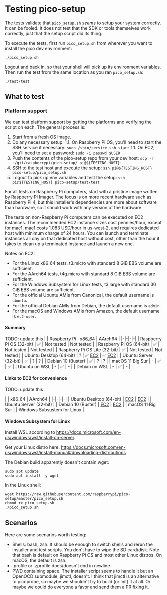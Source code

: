 # Testing pico-setup

The tests validate that `pico_setup.sh` _seems_ to setup your system correctly. It can be fooled. It does not test that the SDK or tools themselves work correctly, just that the setup script did its thing.

To execute the tests, first run `pico_setup.sh` from wherever you want to install the pico dev environment:

```shell
./pico_setup.sh
```

Logout and back in, so that your shell will pick up its environment variables. Then run the test from the same location as you ran `pico_setup.sh`:

```shell
./test/test
```

## What to test

### Platform support

We can test platform support by getting the platforms and verifying the script on each. The general process is:

1. Start from a fresh OS image.
1. Do any necessary setup.
1.1. On Raspberry Pi OS, you'll need to start the SSH service if necessary: `sudo /sbin/service ssh start`
1.1. On EC2, you'll need to set a password: `sudo -i passwd $USER`
1. Push the contents of the pico-setup repo from your dev host: `scp -r ~/git/raspberrypi/pico-setup/ pi@${TESTING_HOST}:`
1. SSH to the test host and execute the setup: `ssh pi@${TESTING_HOST} pico-setup/pico_setup.sh`
1. Logout to pick up env variables and test the setup: `ssh pi@${TESTING_HOST} pico-setup/test/test`

For all tests on Raspberry Pi computers, start with a pristine image written by Raspberry Pi Imager. The focus is on more recent hardware such as Raspberry Pi 4, but this installer's dependencies are more about software than hardware, so it should work with any version of the hardware.

The tests on non-Raspberry Pi computers can be executed on EC2 instances. The recommended EC2 instance sizes cost pennies/hour, except for mac1. mac1 costs 1.083 USD/hour in us-west-2, and requires dedicated host with minimum charge of 24 hours. You can launch and terminate instances all day on that dedicated host without cost, other than the hour it takes to clean up a terminated instance and launch a new one.

Notes on EC2:

* For the Linux x86_64 tests, t3.micro with standard 8 GiB EBS volume are sufficient.
* For the AArch64 tests, t4g.micro with standard 8 GiB EBS volume are sufficient.
* For the Windows Subsystem for Linux tests, t3.large with standard 30 GiB EBS volume are sufficient.
* For the official Ubuntu AMIs from Canonical, the default username is `ubuntu`.
* For the official Debian AMIs from Debian, the default username is `admin`.
* For the macOS and Windows AMIs from Amazon, the default username is `ec2-user`.

#### Summary

TODO: update this
|                               | Raspberry Pi | x86_64 | AArch64 |
|-|-|-|-|
| Raspberry Pi OS (32-bit)      | ✅ | Not tested | Not tested |
| Raspberry Pi OS (64-bit)      | ✅ | Not tested | Not tested |
| Raspberry Pi OS Lite (32-bit) | ✅ | Not tested | Not tested |
| Ubuntu Desktop (64-bit)       | ?  | ✅ [EC2](https://aws.amazon.com/marketplace/pp/B08LQMCZGC) | ✅ [EC2](https://aws.amazon.com/marketplace/pp/B08LQMCZGC) |
| Ubuntu Server (32-bit)        | ✅ | ? | ? |
| Debian 10 (Buster)            | ✅ | ? | ? |
| macOS 11 Big Sur              | -  | ✅ | ✅ |
| Ubuntu on WSL                 | -  | ✅ | - |
| Debian on WSL                 | -  | ✅ | - |

#### Links to EC2 for convenience

TODO: update this

|                               | x86_64 | AArch64 |
|-|-|-|-|
| Ubuntu Desktop (64-bit)       | [EC2](https://aws.amazon.com/marketplace/pp/B08LQMCZGC) | [EC2](https://aws.amazon.com/marketplace/pp/B08LQMCZGC) |
| Ubuntu Server (32-bit)        |
| Debian 10 (Buster)            | [EC2](https://aws.amazon.com/marketplace/pp/B0859NK4HC) | [EC2](https://aws.amazon.com/marketplace/pp/B0859NK4HC) |
| macOS 11 Big Sur              |
| Windows Subsustem for Linux   |

#### Windows Subsystem for Linux

Install WSL according to https://docs.microsoft.com/en-us/windows/wsl/install-on-server.

Get your Linux distro here: https://docs.microsoft.com/en-us/windows/wsl/install-manual#downloading-distributions

The Debian build apparently doesn't contain wget:

```shell
sudo apt update
sudo apt install -y wget
```

In the Linux shell:

```shell
wget https://raw.githubusercontent.com/raspberrypi/pico-setup/master/pico_setup.sh
chmod +x pico_setup.sh
./pico_setup.sh
```

## Scenarios

Here are some scenarios worth testing:

* Shells: bash, zsh. It should be enough to switch shells and rerun the installer and test scripts. You don't have to wipe the SD card/disk. Note that bash is default on Raspberry Pi OS and most other Linux distros. On macOS, the default is zsh.
* .profile or .zprofile does/doesn't end in newline
* PWD containing space. The installer script seems to handle it but an OpenOCD submodule, jimctl, doesn't. I think that jimctl is an alternative to picoprobe, so maybe we shouldn't try to build (or init) it at all. Or maybe we could do everyone a favor and send them a PR fixing it.
